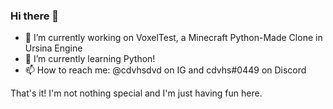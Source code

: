 ### Hi there 👋

<!--
**eatinglungs/eatinglungs** is a ✨ _special_ ✨ repository because its `README.md` (this file) appears on your GitHub profile.

Here are some ideas to get you started:


- 
- 👯 I’m looking to collaborate on ...
- 🤔 I’m looking for help with ...
- 💬 Ask me about ...
- 
- 😄 Pronouns: ...
- 
-->

- 🔭 I’m currently working on VoxelTest, a Minecraft Python-Made Clone in Ursina Engine
- 🌱 I’m currently learning Python!
- 📫 How to reach me: @cdvhsdvd on IG and cdvhs#0449 on Discord

That's it! I'm not nothing special and I'm just having fun here.
